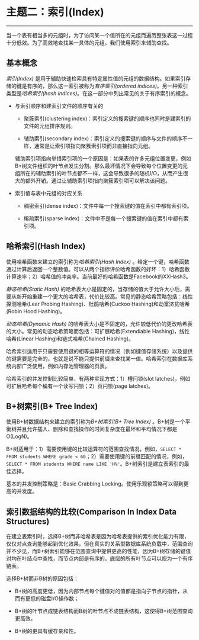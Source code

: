 # 主题二：索引(Index)

---

当一个表有相当多的元组时，为了访问某一个值所在的元组而遍历整张表这一过程十分低效。为了高效地查找某一具体的元组，我们使用索引来辅助查找。

## 基本概念

*索引(Index)* 是用于辅助快速检索具有特定属性值的元组的数据结构。如果索引存储的键是有序的，那么这一索引被称为*有序索引(ordered indices)*。另一种索引类型是*哈希索引(hash indices)*。在这一部分中列出常见的关于有序索引的概念。

* 与索引顺序和建索引文件的顺序有关的
  
  * 聚簇索引(clustering index)：索引定义的搜索键的顺序也同时是建索引的文件的元组排序规则。
  
  * 辅助索引(secondary index)：索引定义的搜索键的顺序与文件的顺序不一样，通常是让索引项指向聚簇索引项而非直接指向元组。
  
  辅助索引项指向举措索引项的一个原因是：如果表的许多元组位置变更，例如B+树文件组织的叶节点发生分割。那么最坏情况下会导致每个位置变更的元组所在的辅助索引的叶节点都不一样，这会导致很多的随机I/O，从而产生很大的额外开销。通过让辅助索引项指向聚簇索引项可以解决该问题。

* 索引值与表中元组的对应关系
  
  * 稠密索引(dense index)：文件中每一个搜索键的值在索引中都有索引项。
  
  * 稀疏索引(sparse index)：文件中不是每一个搜索键的值在索引中都有索引项。

## 哈希索引(Hash Index)

使用哈希函数来建立的索引称为*哈希索引(Hash Index)* 。给定一个键，哈希函数通过计算后返回一个整数值。可以从两个指标评价哈希函数的好坏：1）哈希函数计算速率；2）哈希值的冲突率。当前最好的哈希函数是Facebook的XXHash3。

*静态哈希(Static Hash)* 的哈希表大小是固定的，当存储的值大于允许大小后，需要从新开始重建一个更大的哈希表，代价比较高。常见的静态哈希策略包括：线性探测哈希(Lear Probing Hashing)、杜鹃哈希(Cuckoo Hashing)和劫富济贫哈希(Robin Hood Hashing)。

*动态哈希(Dynamic Hash)* 的哈希表大小是不固定的，允许较低代价的更改哈希表的大小。常见的动态哈希策略而包括：可扩展哈希(Extendiable Hashing)，线性哈希(Linear Hashing)和链式哈希(Chained Hashing)。

哈希索引适用于只需要使用键的相等运算符的情况（例如键值存储系统）以及提供的键需要是完全的，也就是说不能只提供前缀来查找某一值。哈希索引在数据库系统内部广泛使用，例如内存池管理器的页表。

哈希索引的并发控制比较简单，有两种实现方式：1）槽闩锁(slot latches)，例如可扩展哈希每个桶有一个读写闩锁；2）页闩锁(page latches)。

## B+树索引(B+ Tree Index)

使用B+树数据结构来建立的索引称为*B+树索引(B+ Tree Index)* 。B+树是一个平衡树并且允许插入、删除和查找操作的时间复杂度在最坏和平均情况下都是O(LogN)。

B+树适用于：1）需要使用键的比较运算符的范围查找情况，例如，`SELECT * FROM students WHERE grade < 60`；2）需要使用键的前缀匹配的情况，例如，`SELECT * FROM students WHERE name LIKE 'H%'`。B+树索引是建立表索引的最佳选择。

基本的并发控制策略是：Basic Crabbing Locking。使用乐观锁策略可以得到更高的并发度。

## 索引数据结构的比较(Comparison In Index Data Structures)

在建立表索引时，选择B+树而非哈希表是因为哈希表提供的索引优化能力有限，仅仅对点查询能够起到优化效果。但在真实的关系型数据库系统负载中，范围查询并不少见，而B+树索引能够在范围查询中提供更高的性能，因为B+树存储的键值对均在叶结点中查找，而节点内部是有序的，底层的所有叶节点可以视为一个有序链表。

选择B+树而非B树的原因包括：

* B+树的高度更低，因为内部节点每个键值对的值都是指向子节点的指针，从而有更低的磁盘I/O操作数；

* B+树的叶节点成链表结构而B树的叶节点不成链表结构，这使得B+树范围查询更高效。

* B+树的更具有缓存亲和性。
